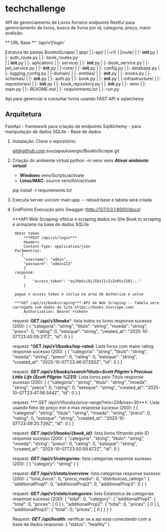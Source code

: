 # techchallenge
API de gerenciamento de Livros fornece *endpoints* Restful para gerenciamento de livros, busca de livros por id, categoria, preço, maior avalição. 

** URL Base ** '/api/v1/login'

Estutura de pastas
BooktoScrape/
|    app/
|        |-api/
|            |-v1/
|               |route/
|                   |- __init__.py
|                   |- auth_route.py
|                   |- book_routes.py                   
|            | __init__.py
|        |- aplication/
|            |- service/
|               |- __init__.py
|               |- book_service.py
|               |- jwt_service.py
|            |- __init__.py
|        |-core/
|            |- __init__.py
|            |- config.py
|            |- database.py
|            |- logging_config.py
|        |-domain/
|            |- entities/
|               |- __init__.py
|               |- books.py
|            |- schemas/
|                |- __init__.py
|                |- auth.py
|                |- book.py
|            |- __init__.py
|        |-infrastructure/
|            |- repositories/
|                |- __init__.py
|                |- book_repository.py
|            |. __init__.py 
|    |- venv
|    |- main.py
|    |- README.md
|    |- requirements.txt
|    |- run.py

Api para gerenciar e consultar livros usando FAST API e sqlalchemy

## Arquitetura
FastApi - framework para criação de endpoints
SqlAlchemy - para manipulação de dados
SQLite - Base de dados

1. Instalação: Clone o repositório:

    git@github.com:souzapaulosergio/BooktoScrape.git

2. Criação do ambiente virtual
    python -m venv venv
    ***Ativar ambiente virtual***
    - **Windows** venv/Scripts/activate 
    - **Linux/MAC**: source venv/bin/activate

    pip install -r requirements.txt

3. Executa server
    uviconr main:app -- reload
    base e tabela será criada


4. EndPoints
    Execução pelo Swagger (http://127.0.0.1:8000/docs)

    
    ***API Web Scraping: efetua o scraping dados no Site Book to scraping e armazena na base de dados SQLite

        Obter token
            ***POST /api/v1/login***
            Headers
            Content-Type: application/json
        Parâmentros:
           {
            "username": "admin",
            "password": "admin123"
            }
        response:
            {
                "access_token": "eyJhbGciOiJIUzI1iIsInR5cCI6I..."
            }

        pegue o access token e inclua na area de Authorize e salve

        ***GET /api/v1/bookscraping*** API de Web Scraping -- Tabela sera carregada com dados do Site https://books.toscrape.com/
            Authorization: Bearer <token>

    request: **GET /api/v1/books***: lista todos os livros 
    response sucesso (200):
    [
        {
            "categoria": "string",
            "titulo": "string",
            "moeda": "string",
            "preco": 0,
            "rating": 0,
            "estoque": "string",
            "created_at": "2025-10-07T23:45:09.217Z",
            "id": 0
        }
        ]

    request: ***GET /api/v1/books/top-rated**: Lista livros com maior rating  
    response sucesso (200):
        [
            {
                "categoria": "string",
                "titulo": "string",
                "moeda": "string",
                "preco": 0,
                "rating": 0,
                "estoque": "string",
                "created_at": "2025-10-07T23:46:07.550Z",
                "id": 0
            }
        ]
    
    request: ***GET /api/v1/books/search?titulo=Scott Pilgrim's Precious Little Life (Scott Pilgrim %231)***: Lista livros pelo Titulo
    response sucesso (200): 
       [
            {
                "categoria": "string",
                "titulo": "string",
                "moeda": "string",
                "preco": 0,
                "rating": 0,
                "estoque": "string",
                "created_at": "2025-10-07T23:47:56.544Z",
                "id": 0
            }
        ]

    request: *** GET /api/v1/books/price-range?min=20&max=30***: Lista usando filtro de preço min e max 
    response sucesso (200): 
        [
            {
                "categoria": "string",
                "titulo": "string",
                "moeda": "string",
                "preco": 0,
                "rating": 0,
                "estoque": "string",
                "created_at": "2025-10-07T23:49:20.729Z",
                "id": 0
            }
        ] 

    request: ***GET /api/v1/books/{book_id}***: lista livros filtrando pelo ID
    response sucesso (200):
           {
                "categoria": "string",
                "titulo": "string",
                "moeda": "string",
                "preco": 0,
                "rating": 0,
                "estoque": "string",
                "created_at": "2025-10-07T23:50:59.672Z",
                "id": 0
            }

    request: ***GET /api/v1/categorias***: lista categorias
    response sucesso (200):
       [
            {
                "category": "string"
            }
        ]


    request: ***GET /api/v1/stats/overview***: lista categorias
    response sucesso (200):
      {
        "total_livros": 0,
        "preco_medio": 0,
        "distribuicao_ratings": {
                "additionalProp1": 0,
                "additionalProp2": 0,
                "additionalProp3": 0
            }
        }

    request: ***GET /api/v1/stats/categories***: lista Estatistica de categorias
    response sucesso (200):
      {
        "total": 0,
        "category": {
            "additionalProp1": {
            "total": 0,
            "prices": [
                0
            ]
            },
            "additionalProp2": {
            "total": 0,
            "prices": [
                0
            ]
            },
            "additionalProp3": {
            "total": 0,
            "prices": [
                0
            ]
            }
        }
        }
   

    Request: ***GET /api/health***: verificar se a api esta conectando com a base de dados
    response:
        {
            "status": "healthy"
        }

    